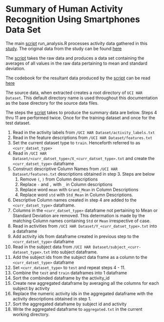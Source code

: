 # Summary of Human Activity Recognition Using Smartphones Data Set

The main [script](run_analysis.R) run_analysis.R processes activity data gathered in this [study](http://archive.ics.uci.edu/ml/datasets/Human+Activity+Recognition+Using+Smartphones). The original data from the study can be found [here](https://d396qusza40orc.cloudfront.net/getdata%2Fprojectfiles%2FUCI%20HAR%20Dataset.zip)

The [script](run_analysis.R) takes the raw data and produces a data set containing the averages of all values in the raw data pertaining to mean and standard deviation.

The codebook for the resultant data produced by the [script](run_analysis.R) can be read [here](Codebook.md)

The source data, when extracted creates a root directory of `UCI HAR Dataset`. This default directory name is used throughout this documentation as the base directory for the source data files.

The steps the [script](run_analysis.R) takes to produce the summary data are below. 
Steps 4 thru 11 are performed twice. Once for the training dataset and once for the test dataset.

1. Read in the activity labels from `/UCI HAR Dataset/activity_labels.txt`
2. Read in the feature descriptions from `/UCI HAR Dataset/features.txt`
3. Set the current dataset type to `train`. Henceforth referred to as `<curr_datset_type>`
4. Read in `/UCI HAR Dataset/<curr_datset_type>/X_<curr_datset_type>.txt` and create the `<curr_datset_type>` dataframe
5. Construct descriptive Column Names from `/UCI HAR Dataset/features.txt` descriptions obtained in step 3. Steps are below
    1. Remove `(`, `)` from Column descriptions
    2. Replace `-` and `,` with `_` in Column descriptions
    3. Replace word `mean` with `Grand_Mean` in Column Descriptions
    4. Replace word `std` with `Std_Mean` in Column Descriptions.
6. Descriptive Column names created in step 4 are added to the `<curr_datset_type>` dataframe.
7. Columns in the `<curr_datset_type>` dataframe not pertaining to Mean or Standard Deviation are removed. This determation is made by the matching Column names containing `Std` or `Mean` irrespective of case.
8. Read in activities from `/UCI HAR Dataset/Y_<curr_datset_type>.txt` into a dataframe
9. Add activity ids from dataframe created in previous step to the `<curr_datset_type>` dataframe
10. Read in the subject data from  `/UCI HAR Dataset/subject_<curr-dataset_type>.txt` into subject dataframe.
11. Add the subject ids from the subject data frame as a column to the `<curr_datset_type>` dataframe
12. Set `<curr_dataset_type>` to `test` and repeat steps 4 - 11.
13. Combine the `test` and `train` dataframes into 1 dataframe
14. Sort the combinded dataframe by the activity_id
15. Create new aggregated dataframe by averaging all the columns for each subject by activity
16. Replace the numeric activity ids in the aggregated dataframe with the activity descriptions obtained in step 1.
17. Sort the aggregated dataframe by subject id and activity
18. Write the aggregated dataframe to `aggregated.txt` in the current working directory.



